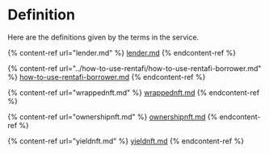 # Definition

Here are the definitions given by the terms in the service.

{% content-ref url="lender.md" %}
[lender.md](lender.md)
{% endcontent-ref %}

{% content-ref url="../how-to-use-rentafi/how-to-use-rentafi-borrower.md" %}
[how-to-use-rentafi-borrower.md](../how-to-use-rentafi/how-to-use-rentafi-borrower.md)
{% endcontent-ref %}

{% content-ref url="wrappednft.md" %}
[wrappednft.md](wrappednft.md)
{% endcontent-ref %}

{% content-ref url="ownershipnft.md" %}
[ownershipnft.md](ownershipnft.md)
{% endcontent-ref %}

{% content-ref url="yieldnft.md" %}
[yieldnft.md](yieldnft.md)
{% endcontent-ref %}
